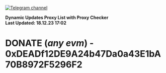 [![Telegram channel](https://img.shields.io/endpoint?url=https://runkit.io/damiankrawczyk/telegram-badge/branches/master?url=https://t.me/n4z4v0d)](https://t.me/n4z4v0d) 

**Dynamic Updates Proxy List with Proxy Checker**  
**Last Updated: 18.12.23 17:02**

# DONATE (_any evm_) - 0xDEADf12DE9A24b47Da0a43E1bA70B8972F5296F2
